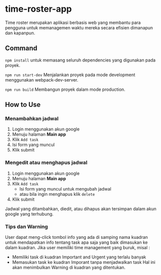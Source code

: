 # time-roster-app

Time roster merupakan aplikasi berbasis web yang membantu para pengguna untuk memanagemen waktu mereka secara efisien dimanapun dan kapanpun.

## Command

`npm install` untuk memasang seluruh dependencies yang digunakan pada proyek.

`npm run start-dev` Menjalankan proyek pada mode development menggunakan webpack-dev-server.

`npm run build` Membangun proyek dalam mode production.

## How to Use

### Menambahkan jadwal

1. Login menggunakan akun google
2. Menuju halaman **Main app**
3. Klik `Add task`
4. Isi form yang muncul
5. Klik submit

### Mengedit atau menghapus jadwal

1. Login menggunakan akun google
2. Menuju halaman **Main app**
3. Klik `Add task`
   * Isi form yang muncul untuk mengubah jadwal
   * atau bila ingin menghapus klik `delete`
4. Klik submit

Jadwal yang ditambahkan, diedit, atau dihapus akan tersimpan dalam akun google yang terhubung.

### Tips dan Warning

User dapat meng-click tombol info yang ada di samping nama kuadran untuk mendapatkan info tentang task apa saja yang baik dimasukan ke dalam kuadran.
Jika user memiliki time management yang buruk, misal :

* Memiliki task di kuadran Important and Urgent yang terlalu banyak
* Memasukan task ke kuadran Imporant tanpa menjadwalkan task
Hal ini akan menimbulkan Warning di kuadran yang ditentukan.
